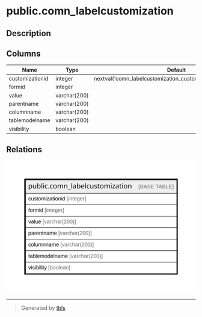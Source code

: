# public.comn_labelcustomization

## Description

## Columns

| Name | Type | Default | Nullable | Children | Parents | Comment |
| ---- | ---- | ------- | -------- | -------- | ------- | ------- |
| customizationid | integer | nextval('comn_labelcustomization_customizationid_seq'::regclass) | false |  |  |  |
| formid | integer |  | true |  |  |  |
| value | varchar(200) |  | true |  |  |  |
| parentname | varchar(200) |  | true |  |  |  |
| columnname | varchar(200) |  | true |  |  |  |
| tablemodelname | varchar(200) |  | true |  |  |  |
| visibility | boolean |  | true |  |  |  |

## Relations

![er](public.comn_labelcustomization.svg)

---

> Generated by [tbls](https://github.com/k1LoW/tbls)
